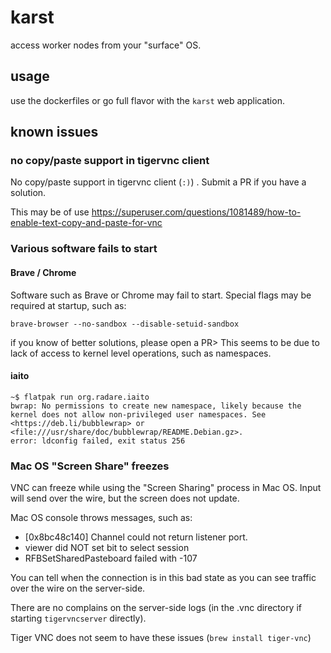 # karst

access worker nodes from your "surface" OS.

## usage

use the dockerfiles or go full flavor with the `karst` web application.


## known issues

### no copy/paste support in tigervnc client

No copy/paste support in tigervnc client (`:)`) . Submit a PR if you have a solution.

This may be of use https://superuser.com/questions/1081489/how-to-enable-text-copy-and-paste-for-vnc

### Various software fails to start

#### Brave / Chrome

Software such as Brave or Chrome may fail to start.  Special flags may be required at startup, such as:

    brave-browser --no-sandbox --disable-setuid-sandbox

if you know of better solutions, please open a PR>  This seems to be due to lack of access to kernel level operations, such as namespaces.

#### iaito

    ~$ flatpak run org.radare.iaito
    bwrap: No permissions to create new namespace, likely because the kernel does not allow non-privileged user namespaces. See <https://deb.li/bubblewrap> or <file:///usr/share/doc/bubblewrap/README.Debian.gz>.
    error: ldconfig failed, exit status 256

### Mac OS "Screen Share" freezes
VNC can freeze while using the "Screen Sharing" process in Mac OS.  Input will send over the wire, but the screen does not update.

Mac OS console throws messages, such as:

- [0x8bc48c140] Channel could not return listener port.
- viewer did NOT set bit to select session
- RFBSetSharedPasteboard failed with -107

You can tell when the connection is in this bad state as you can see traffic over the wire on the server-side.

There are no complains on the server-side logs (in the .vnc directory if starting `tigervncserver` directly).

Tiger VNC does not seem to have these issues (`brew install tiger-vnc`)

